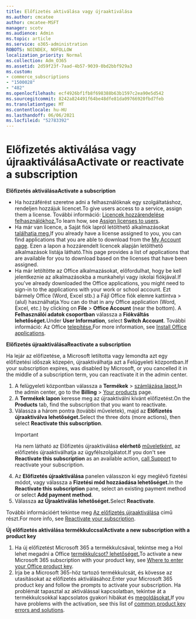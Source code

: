```yaml
---
title: Előfizetés aktiválása vagy újraaktiválása
ms.author: cmcatee
author: cmcatee-MSFT
manager: scotv
ms.audience: Admin
ms.topic: article
ms.service: o365-administration
ROBOTS: NOINDEX, NOFOLLOW
localization_priority: Normal
ms.collection: Adm_O365
ms.assetid: 2d59f23f-7aad-4b57-9039-0bd2bbf929a3
ms.custom:
- commerce_subscriptions
- "1500028"
- "482"
ms.openlocfilehash: ecf4926bf1fb8f698388b63b1597c2ea90e5d542
ms.sourcegitcommit: 8242a824491f64be48dfe81da09766920fbd7feb
ms.translationtype: MT
ms.contentlocale: hu-HU
ms.lasthandoff: 06/06/2021
ms.locfileid: "52783392"
---
```

# <a name="activate-or-reactivate-a-subscription"></a><span data-ttu-id="8ab5c-102">Előfizetés aktiválása vagy újraaktiválása</span><span class="sxs-lookup"><span data-stu-id="8ab5c-102">Activate or reactivate a subscription</span></span>

<span data-ttu-id="8ab5c-103">**Előfizetés aktiválása**</span><span class="sxs-lookup"><span data-stu-id="8ab5c-103">**Activate a subscription**</span></span>

- <span data-ttu-id="8ab5c-104">Ha hozzáférést szeretne adni a felhasználóknak egy szolgáltatáshoz, rendeljen hozzájuk licencet.</span><span class="sxs-lookup"><span data-stu-id="8ab5c-104">To give users access to a service, assign them a license.</span></span> <span data-ttu-id="8ab5c-105">További információ: [Licencek hozzárendelése felhasználókhoz.](/microsoft-365/admin/manage/assign-licenses-to-users)</span><span class="sxs-lookup"><span data-stu-id="8ab5c-105">To learn how, see [Assign licenses to users](/microsoft-365/admin/manage/assign-licenses-to-users).</span></span>
- <span data-ttu-id="8ab5c-106">Ha már van licence, a Saját fiók lapról letölthető alkalmazásokat [találhatja meg.](https://portal.office.com/account/#installs)</span><span class="sxs-lookup"><span data-stu-id="8ab5c-106">If you already have a license assigned to you, you can find applications that you are able to download from the [My Account page](https://portal.office.com/account/#installs).</span></span> <span data-ttu-id="8ab5c-107">Ezen a lapon a hozzárendelt licencek alapján letölthető alkalmazások listája látható.</span><span class="sxs-lookup"><span data-stu-id="8ab5c-107">This page provides a list of applications that are available for you to download based on the licenses that have been assigned.</span></span>
- <span data-ttu-id="8ab5c-108">Ha már letöltötte az Office alkalmazásokat, előfordulhat, hogy be kell jelentkeznie az alkalmazásokba a munkahelyi vagy iskolai fiókjával.</span><span class="sxs-lookup"><span data-stu-id="8ab5c-108">If you've already downloaded the Office applications, you might need to sign-in to the applications with your work or school account.</span></span> <span data-ttu-id="8ab5c-109">Ezt bármely Office (Word, Excel stb.) a Fájl Office fiók elemre kattintva  >   (alul) használhatja.</span><span class="sxs-lookup"><span data-stu-id="8ab5c-109">You can do that in any Office application (Word, Excel, etc.) by clicking on **File** > **Office Account** (near the bottom).</span></span> <span data-ttu-id="8ab5c-110">A **Felhasználói adatok csoportban** válassza a **Fiókváltás lehetőséget.**</span><span class="sxs-lookup"><span data-stu-id="8ab5c-110">Under **User Information**, select **Switch Account**.</span></span> <span data-ttu-id="8ab5c-111">További információ: Az Office [telepítése.](/microsoft-365/admin/setup/install-applications)</span><span class="sxs-lookup"><span data-stu-id="8ab5c-111">For more information, see [Install Office applications](/microsoft-365/admin/setup/install-applications).</span></span>

<span data-ttu-id="8ab5c-112">**Előfizetés újraaktiválása**</span><span class="sxs-lookup"><span data-stu-id="8ab5c-112">**Reactivate a subscription**</span></span>

<span data-ttu-id="8ab5c-113">Ha lejár az előfizetése, a Microsoft letiltotta vagy lemondta azt egy előfizetési időszak közepén, újraaktiválhatja azt a Felügyeleti központban.</span><span class="sxs-lookup"><span data-stu-id="8ab5c-113">If your subscription expires, was disabled by Microsoft, or you cancelled it in the middle of a subscription term, you can reactivate it in the admin center.</span></span>
  
1. <span data-ttu-id="8ab5c-114">A felügyeleti központban válassza a **Termékek**  >  [számlázása lapot.](https://go.microsoft.com/fwlink/p/?linkid=842054)</span><span class="sxs-lookup"><span data-stu-id="8ab5c-114">In the admin center, go to the **Billing** > [Your products](https://go.microsoft.com/fwlink/p/?linkid=842054) page.</span></span>
2. <span data-ttu-id="8ab5c-115">A **Termékek lapon** keresse meg az újraaktiválni kívánt előfizetést.</span><span class="sxs-lookup"><span data-stu-id="8ab5c-115">On the **Products** tab, find the subscription that you want to reactivate.</span></span>
3. <span data-ttu-id="8ab5c-116">Válassza a három pontra (további műveletek), majd az **Előfizetés újraaktiválva lehetőséget.**</span><span class="sxs-lookup"><span data-stu-id="8ab5c-116">Select the three dots (more actions), then select **Reactivate this subscription**.</span></span>
    > [!IMPORTANT]
    > <span data-ttu-id="8ab5c-117">Ha nem látható az Előfizetés újraaktiválása **elérhető** [műveletként,](https://go.microsoft.com/fwlink/p/?linkid=518322) az előfizetés újraaktiválhatja az ügyfélszolgálatot.</span><span class="sxs-lookup"><span data-stu-id="8ab5c-117">If you don't see **Reactivate this subscription** as an available action, [call Support](https://go.microsoft.com/fwlink/p/?linkid=518322) to reactivate your subscription.</span></span>
4. <span data-ttu-id="8ab5c-118">Az **Előfizetés újraaktiválása** panelen válasszon ki egy meglévő fizetési módot, vagy válassza a **Fizetési mód hozzáadása lehetőséget.**</span><span class="sxs-lookup"><span data-stu-id="8ab5c-118">In the **Reactivate this subscription** pane, select an existing payment method or select **Add payment method**.</span></span>
5. <span data-ttu-id="8ab5c-119">Válassza **az Újraaktiválás lehetőséget.**</span><span class="sxs-lookup"><span data-stu-id="8ab5c-119">Select **Reactivate**.</span></span>

<span data-ttu-id="8ab5c-120">További információért tekintse meg [Az előfizetés újraaktiválása](/microsoft-365/commerce/subscriptions/reactivate-your-subscription) című részt.</span><span class="sxs-lookup"><span data-stu-id="8ab5c-120">For more info, see [Reactivate your subscription](/microsoft-365/commerce/subscriptions/reactivate-your-subscription).</span></span>

<span data-ttu-id="8ab5c-121">**Új előfizetés aktiválása termékkulccsal**</span><span class="sxs-lookup"><span data-stu-id="8ab5c-121">**Activate a new subscription with a product key**</span></span>

1. <span data-ttu-id="8ab5c-122">Ha új előfizetést Microsoft 365 a termékkulcsával, tekintse meg a Hol lehet megadni a Office [termékkulcsot? lehetőséget.](https://support.office.com/article/where-to-enter-your-office-product-key-0a82e5ae-739e-4b92-a6f4-2ec780c185db)</span><span class="sxs-lookup"><span data-stu-id="8ab5c-122">To activate a new Microsoft 365 subscription with your product key, see [Where to enter your Office product key](https://support.office.com/article/where-to-enter-your-office-product-key-0a82e5ae-739e-4b92-a6f4-2ec780c185db).</span></span>
2. <span data-ttu-id="8ab5c-123">Írja be a Microsoft 365-höz tartozó termékkulcsát, és kövesse az utasításokat az előfizetés aktiválásához.</span><span class="sxs-lookup"><span data-stu-id="8ab5c-123">Enter your Microsoft 365 product key and follow the prompts to activate your subscription.</span></span> <span data-ttu-id="8ab5c-124">Ha problémát tapasztal az aktiválással kapcsolatban, tekintse át a termékkulcsokkal kapcsolatos gyakori hibákat és [megoldásokat.](/microsoft-365/commerce/product-key-errors-and-solutions)</span><span class="sxs-lookup"><span data-stu-id="8ab5c-124">If you have problems with the activation, see this list of [common product key errors and solutions](/microsoft-365/commerce/product-key-errors-and-solutions).</span></span>